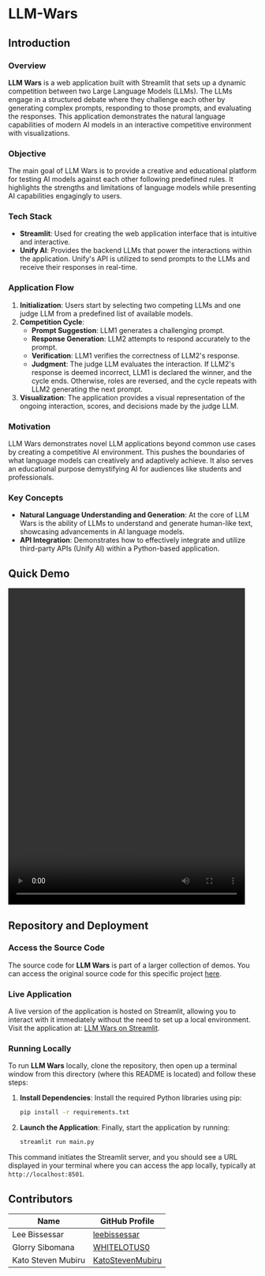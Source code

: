 # LLM-Wars

## Introduction
### Overview
**LLM Wars** is a web application built with Streamlit that sets up a dynamic competition between two Large Language Models (LLMs). The LLMs engage in a structured debate where they challenge each other by generating complex prompts, responding to those prompts, and evaluating the responses. This application demonstrates the natural language capabilities of modern AI models in an interactive competitive environment with visualizations.

### Objective
The main goal of LLM Wars is to provide a creative and educational platform for testing AI models against each other following predefined rules. It highlights the strengths and limitations of language models while presenting AI capabilities engagingly to users.

### Tech Stack
- **Streamlit**: Used for creating the web application interface that is intuitive and interactive.
- **Unify AI**: Provides the backend LLMs that power the interactions within the application. Unify's API is utilized to send prompts to the LLMs and receive their responses in real-time.

### Application Flow
1. **Initialization**: Users start by selecting two competing LLMs and one judge LLM from a predefined list of available models.
2. **Competition Cycle**:
   - **Prompt Suggestion**: LLM1 generates a challenging prompt.
   - **Response Generation**: LLM2 attempts to respond accurately to the prompt.
   - **Verification**: LLM1 verifies the correctness of LLM2's response.
   - **Judgment**: The judge LLM evaluates the interaction. If LLM2's response is deemed incorrect, LLM1 is declared the winner, and the cycle ends. Otherwise, roles are reversed, and the cycle repeats with LLM2 generating the next prompt.
3. **Visualization**: The application provides a visual representation of the ongoing interaction, scores, and decisions made by the judge LLM.

### Motivation
LLM Wars demonstrates novel LLM applications beyond common use cases by creating a competitive AI environment. This pushes the boundaries of what language models can creatively and adaptively achieve. It also serves an educational purpose demystifying AI for audiences like students and professionals.

### Key Concepts
- **Natural Language Understanding and Generation**: At the core of LLM Wars is the ability of LLMs to understand and generate human-like text, showcasing advancements in AI language models.
- **API Integration**: Demonstrates how to effectively integrate and utilize third-party APIs (Unify AI) within a Python-based application.

## Quick Demo
<video width="480" height="640" controls>
  <source src="/demos/Unify/LLM-Wars/assets/LLMWARs.mp4" type="video/mp4">
  Your browser does not support the video tag.
</video>

## Repository and Deployment
### Access the Source Code
The source code for **LLM Wars** is part of a larger collection of demos. You can access the original source code for this specific project [here](https://github.com/leebissessar5/Unify-LLM-Wars).

### Live Application
A live version of the application is hosted on Streamlit, allowing you to interact with it immediately without the need to set up a local environment. Visit the application at: [LLM Wars on Streamlit](https://unify-llm-wars-tftznesvztdt2bwsqgub3r.streamlit.app/).

### Running Locally
To run **LLM Wars** locally, clone the repository, then open up a terminal window from this directory (where this README is located) and follow these steps:

1. **Install Dependencies**: Install the required Python libraries using pip:
   ```bash
   pip install -r requirements.txt
   ```

2. **Launch the Application**: Finally, start the application by running:
   ```bash
   streamlit run main.py
   ```

This command initiates the Streamlit server, and you should see a URL displayed in your terminal where you can access the app locally, typically at `http://localhost:8501`.

## Contributors
| Name | GitHub Profile |
|------|----------------|
| Lee Bissessar | [leebissessar](https://github.com/leebissessar5) |
| Glorry Sibomana | [WHITELOTUS0](https://github.com/WHITELOTUS0) |
| Kato Steven Mubiru | [KatoStevenMubiru](https://github.com/KatoStevenMubiru) |
